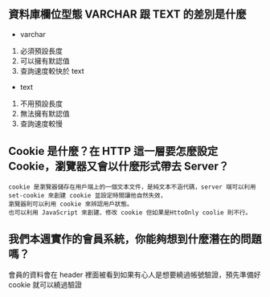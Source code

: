 ## 資料庫欄位型態 VARCHAR 跟 TEXT 的差別是什麼
- varchar 
1. 必須預設長度
2. 可以擁有默認值
3. 查詢速度較快於 text
- text
1. 不用預設長度
2. 無法擁有默認值
3. 查詢速度較慢
 


## Cookie 是什麼？在 HTTP 這一層要怎麼設定 Cookie，瀏覽器又會以什麼形式帶去 Server？

    cookie 是瀏覽器儲存在用戶端上的一個文本文件，是純文本不涵代碼，server 端可以利用 set-cookie 來創建 cookie 並設定時間讓他自然失效，  
    瀏覽器則可以利用 cookie 來辨認用戶狀態。
    也可以利用 JavaScript 來創建、修改 cookie 但如果是HttoOnly coolie 則不行。
    


## 我們本週實作的會員系統，你能夠想到什麼潛在的問題嗎？
  會員的資料會在 header 裡面被看到如果有心人是想要繞過帳號驗證，預先準備好 cookie 就可以繞過驗證

